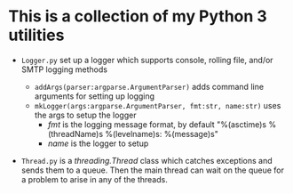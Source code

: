 # This is a collection of my Python 3 utilities

- `Logger.py` set up a logger which supports console, rolling file, and/or SMTP logging methods 
  - `addArgs(parser:argparse.ArgumentParser)` adds command line arguments for setting up logging
  - `mkLogger(args:argparse.ArgumentParser, fmt:str, name:str)` uses the args to setup the logger
    - *fmt* is the logging message format, by default "%(asctime)s %(threadName)s %(levelname)s: %(message)s"
    - *name* is the logger to setup

- `Thread.py` is a *threading.Thread* class which catches exceptions and sends them to a queue. Then the main thread can wait on the queue for a problem to arise in any of the threads.

